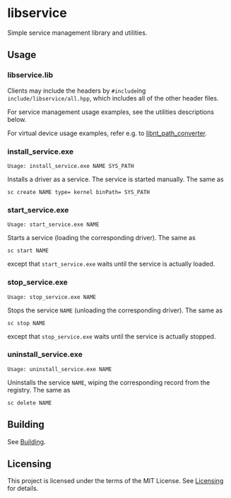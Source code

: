 # libservice

Simple service management library and utilities.

## Usage

### libservice.lib

Clients may include the headers by `#include`ing `include/libservice/all.hpp`, which includes all of the other header files.

For service management usage examples, see the utilities descriptions below.

For virtual device usage examples, refer e.g. to [libnt_path_converter](https://github.com/egor-tensin/windows_drivers/tree/master/utils/libnt_path_converter).

### install_service.exe

    Usage: install_service.exe NAME SYS_PATH

Installs a driver as a service.
The service is started manually.
The same as

    sc create NAME type= kernel binPath= SYS_PATH

### start_service.exe

    Usage: start_service.exe NAME

Starts a service (loading the corresponding driver).
The same as

    sc start NAME

except that `start_service.exe` waits until the service is actually loaded.

### stop_service.exe

    Usage: stop_service.exe NAME

Stops the service `NAME` (unloading the corresponding driver).
The same as

    sc stop NAME

except that `stop_service.exe` waits until the service is actually stopped.

### uninstall_service.exe

    Usage: uninstall_service.exe NAME

Uninstalls the service `NAME`, wiping the corresponding record from the registry.
The same as

    sc delete NAME

## Building

See [Building](https://github.com/egor-tensin/windows_drivers/tree/master/utils#building).

## Licensing

This project is licensed under the terms of the MIT License.
See [Licensing](https://github.com/egor-tensin/windows_drivers#licensing) for details.
